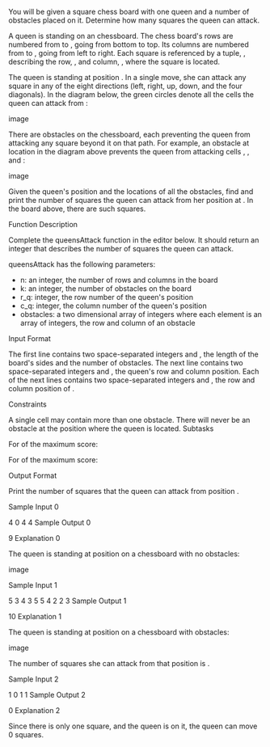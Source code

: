 You will be given a square chess board with one queen and a number of obstacles placed on it. Determine how many squares the queen can attack.

A queen is standing on an  chessboard. The chess board's rows are numbered from  to , going from bottom to top. Its columns are numbered from  to , going from left to right. Each square is referenced by a tuple, , describing the row, , and column, , where the square is located.

The queen is standing at position . In a single move, she can attack any square in any of the eight directions (left, right, up, down, and the four diagonals). In the diagram below, the green circles denote all the cells the queen can attack from :

image

There are obstacles on the chessboard, each preventing the queen from attacking any square beyond it on that path. For example, an obstacle at location  in the diagram above prevents the queen from attacking cells , , and :

image

Given the queen's position and the locations of all the obstacles, find and print the number of squares the queen can attack from her position at . In the board above, there are  such squares.

Function Description

Complete the queensAttack function in the editor below. It should return an integer that describes the number of squares the queen can attack.

queensAttack has the following parameters: 
- n: an integer, the number of rows and columns in the board 
- k: an integer, the number of obstacles on the board 
- r_q: integer, the row number of the queen's position 
- c_q: integer, the column number of the queen's position 
- obstacles: a two dimensional array of integers where each element is an array of  integers, the row and column of an obstacle

Input Format

The first line contains two space-separated integers  and , the length of the board's sides and the number of obstacles. 
The next line contains two space-separated integers  and , the queen's row and column position. 
Each of the next  lines contains two space-separated integers  and , the row and column position of .

Constraints

A single cell may contain more than one obstacle.
There will never be an obstacle at the position where the queen is located.
Subtasks

For  of the maximum score:

For  of the maximum score:

Output Format

Print the number of squares that the queen can attack from position .

Sample Input 0

4 0
4 4
Sample Output 0

9
Explanation 0

The queen is standing at position  on a  chessboard with no obstacles:

image

Sample Input 1

5 3
4 3
5 5
4 2
2 3
Sample Output 1

10
Explanation 1

The queen is standing at position  on a  chessboard with  obstacles:

image

The number of squares she can attack from that position is .

Sample Input 2

1 0
1 1
Sample Output 2

0
Explanation 2

Since there is only one square, and the queen is on it, the queen can move 0 squares.